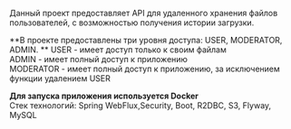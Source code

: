 Данный проект предоставляет API для удаленного хранения файлов пользователей, с возможностью получения истории загрузки.   

**В проекте предоставлены три уровня доступа: USER, MODERATOR, ADMIN. ** 
USER - имеет доступ только к своим файлам  
ADMIN - имеет полный доступ к приложению   
MODERATOR - имеет полный доступ к приложению, за исключением функции удалением USER  

**Для запуска приложения используется Docker**   
Стек технологий: Spring WebFlux,Security, Boot, R2DBC, S3, Flyway, MySQL  
